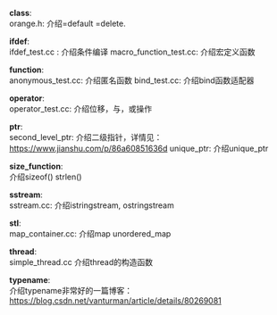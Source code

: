 


**class**:  
  orange.h: 介绍=default =delete.

**ifdef**:  
  ifdef_test.cc : 介绍条件编译
  macro_function_test.cc: 介绍宏定义函数

**function**:  
  anonymous_test.cc: 介绍匿名函数
  bind_test.cc: 介绍bind函数适配器

**operator**:  
  operator_test.cc: 介绍位移，与，或操作

**ptr**:  
    second_level_ptr: 介绍二级指针，详情见：https://www.jianshu.com/p/86a60851636d
    unique_ptr: 介绍unique_ptr

**size_function**:  
    介绍sizeof() strlen()

**sstream**:  
  sstream.cc: 介绍istringstream, ostringstream

**stl**:  
  map_container.cc: 介绍map unordered_map

**thread**:  
  simple_thread.cc 介绍thread的构造函数

**typename**:  
    介绍typename非常好的一篇博客：https://blog.csdn.net/vanturman/article/details/80269081
